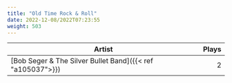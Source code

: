 ```yaml
---
title: "Old Time Rock & Roll"
date: 2022-12-08/2022T07:23:55
weight: 503
---
```




 Artist | Plays 
----- | -----:
[Bob Seger & The Silver Bullet Band]({{< ref "a105037">}}) | 2
